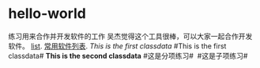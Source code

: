 # hello-world

练习用来合作并开发软件的工作
吴杰觉得这个工具很棒，可以大家一起合作开发软件。
[list](https://github.com/sindresorhus/awesome).
[常用软件列表](https://www.baidu.com).
*This is the first classdata*
#This is the first classdata#
**This is the second classdata**
#这是分项练习#
  #这是子项练习#
